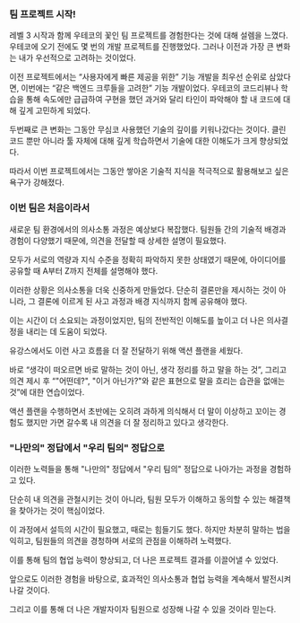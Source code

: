 ### 팀 프로젝트 시작!

레벨 3 시작과 함께 우테코의 꽃인 팀 프로젝트를 경험한다는 것에 대해 설렘을 느꼈다.
우테코에 오기 전에도 몇 번의 개발 프로젝트를 진행했었다. 그러나 이전과 가장 큰 변화는 내가 우선적으로 고려하는 것이었다.

이전 프로젝트에서는 “사용자에게 빠른 제공을 위한” 기능 개발을 최우선 순위로 삼았다면, 이번에는 “같은 백엔드 크루들을 고려한” 기능 개발이었다.
우테코의 코드리뷰나 학습을 통해 속도에만 급급하여 구현을 했던 과거와 달리 타인이 파악해야 할 내 코드에 대해 깊게 고민하게 되었다.

두번째로 큰 변화는 그동안 무심코 사용했던 기술의 깊이를 키워나갔다는 것이다. 클린 코드 뿐만 아니라 툴 자체에 대해 깊게 학습하면서 기술에 대한 이해도가 크게 향상되었다.

따라서 이번 프로젝트에서는 그동안 쌓아온 기술적 지식을 적극적으로 활용해보고 싶은 욕구가 강해졌다.

### 이번 팀은 처음이라서

새로운 팀 환경에서의 의사소통 과정은 예상보다 복잡했다. 팀원들 간의 기술적 배경과 경험이 다양했기 때문에, 의견을 전달할 때 상세한 설명이 필요했다.

모두가 서로의 역량과 지식 수준을 정확히 파악하지 못한 상태였기 때문에, 아이디어를 공유할 때 A부터 Z까지 전체를 설명해야 했다.

이러한 상황은 의사소통을 더욱 신중하게 만들었다. 단순히 결론만을 제시하는 것이 아니라, 그 결론에 이르게 된 사고 과정과 배경 지식까지 함께 공유해야 했다.

이는 시간이 더 소요되는 과정이었지만, 팀의 전반적인 이해도를 높이고 더 나은 의사결정을 내리는 데 도움이 되었다.

유강스에서도 이런 사고 흐름을 더 잘 전달하기 위해 액션 플랜을 세웠다.

바로 “생각이 떠오르면 바로 말하는 것이 아닌, 생각 정리를 하고 말을 하는 것”, 그리고  의견 제시 후 “"어떤데?", "이거 아닌가?"와 같은 표현으로 말을 흐리는 습관을 없애는 것”에 대한 연습이었다.

액션 플랜을 수행하면서 초반에는 오히려 과하게 의식해서 더 말이 이상하고 꼬이는 경험도 했지만 가면 갈수록 내 의견을 더 잘 정리하고 있다고 생각한다.

### "나만의" 정답에서 "우리 팀의" 정답으로

이러한 노력들을 통해 "나만의" 정답에서 "우리 팀의" 정답으로 나아가는 과정을 경험하고 있다.

단순히 내 의견을 관철시키는 것이 아니라, 팀원 모두가 이해하고 동의할 수 있는 해결책을 찾아가는 것이 핵심이었다.

이 과정에서 설득의 시간이 필요했고, 때로는 힘들기도 했다. 하지만 차분히 말하는 법을 익히고, 팀원들의 의견을 경청하며 서로의 관점을 이해하려 노력했다.

이를 통해 팀의 협업 능력이 향상되고, 더 나은 프로젝트 결과를 이끌어낼 수 있었다.

앞으로도 이러한 경험을 바탕으로, 효과적인 의사소통과 협업 능력을 계속해서 발전시켜 나갈 것이다.  

그리고 이를 통해 더 나은 개발자이자 팀원으로 성장해 나갈 수 있을 것이라 믿는다.
